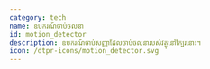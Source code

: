 ```yaml
---
category: tech
name: ឧបករណ៍ចាប់ចលនា
id: motion_detector
description: ឧបករណ៍ចាប់សញ្ញាដែលចាប់ចលនារបស់វត្ថុនៅក្បែរនោះ។
icon: /dtpr-icons/motion_detector.svg
---
```

